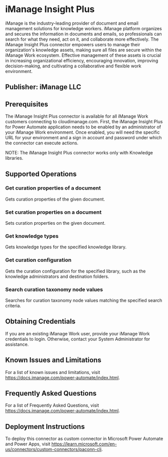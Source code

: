 # iManage Insight Plus

iManage is the industry-leading provider of document and email management solutions for knowledge workers. iManage platform organizes and secures the information in documents and emails, so professionals can search for what they need, act on it, and collaborate more effectively. The iManage Insight Plus connector empowers users to manage their organization's knowledge assets, making sure all files are secure within the iManage Work ecosystem. Effective management of these assets is crucial in increasing organizational efficiency, encouraging innovation, improving decision-making, and cultivating a collaborative and flexible work environment.

## Publisher: iManage LLC

## Prerequisites

The iManage Insight Plus connector is available for all iManage Work customers connecting to cloudimanage.com. First, the iManage Insight Plus for Power Automate application needs to be enabled by an administrator of your iManage Work environment. Once enabled, you will need the specific URL for your environment and a sign in account and password under which the connector can execute actions.

NOTE: The iManage Insight Plus connector works only with Knowledge libraries.

## Supported Operations

### Get curation properties of a document

Gets curation properties of the given document.

### Set curation properties on a document

Sets curation properties on the given document.

### Get knowledge types

Gets knowledge types for the specified knowledge library.

### Get curation configuration

Gets the curation configuration for the specified library, such as the knowledge administrators and destination folders.

### Search curation taxonomy node values

Searches for curation taxonomy node values matching the specified search criteria.

## Obtaining Credentials

If you are an existing iManage Work user, provide your iManage Work credentials to login. Otherwise, contact your System Administrator for assistance.

## Known Issues and Limitations

For a list of known issues and limitations, visit https://docs.imanage.com/power-automate/index.html.

## Frequently Asked Questions

For a list of Frequently Asked Questions, visit https://docs.imanage.com/power-automate/index.html.

## Deployment Instructions

To deploy this connector as custom connector in Microsoft Power Automate and Power Apps, visit https://learn.microsoft.com/en-us/connectors/custom-connectors/paconn-cli.
